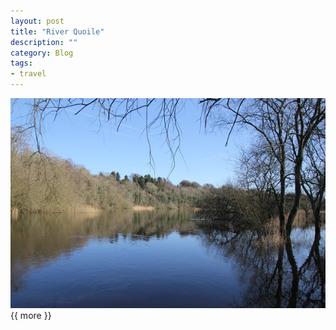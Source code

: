 ```yaml
---
layout: post
title: "River Quoile"
description: ""
category: Blog 
tags: 
- travel
---
```

 
<div class="figure">
<img src="/images/2014/2014-02-16-quoile.jpg">
</div>
{{ more }}
 
